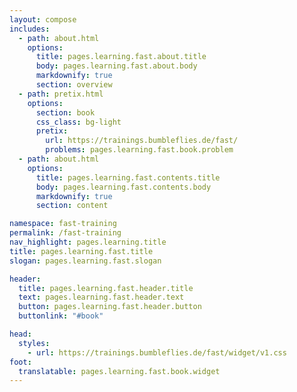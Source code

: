 ```yaml
---
layout: compose
includes:
  - path: about.html
    options:
      title: pages.learning.fast.about.title
      body: pages.learning.fast.about.body
      markdownify: true
      section: overview
  - path: pretix.html
    options:
      section: book
      css_class: bg-light
      pretix:
        url: https://trainings.bumbleflies.de/fast/
        problems: pages.learning.fast.book.problem
  - path: about.html
    options:
      title: pages.learning.fast.contents.title
      body: pages.learning.fast.contents.body
      markdownify: true
      section: content

namespace: fast-training
permalink: /fast-training
nav_highlight: pages.learning.title
title: pages.learning.fast.title
slogan: pages.learning.fast.slogan

header:
  title: pages.learning.fast.header.title
  text: pages.learning.fast.header.text
  button: pages.learning.fast.header.button
  buttonlink: "#book"

head:
  styles:
    - url: https://trainings.bumbleflies.de/fast/widget/v1.css
foot:  
  translatable: pages.learning.fast.book.widget
---
```

